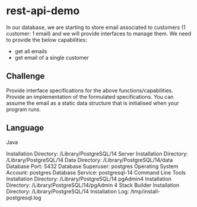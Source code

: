 # rest-api-demo
In our database, we are starting to store email associated to customers (1 customer: 1 email) and we will provide interfaces to manage them.
We need to provide the below capabilities:
* get all emails
* get email of a single customer

## Challenge
Provide interface specifications for the above functions/capabilities.
Provide an implementation of the formulated specifications.
You can assume the email as a static data structure that is initialised when your program runs.

## Language
Java


Installation Directory: /Library/PostgreSQL/14
Server Installation Directory: /Library/PostgreSQL/14
Data Directory: /Library/PostgreSQL/14/data
Database Port: 5432
Database Superuser: postgres
Operating System Account: postgres
Database Service: postgresql-14
Command Line Tools Installation Directory: /Library/PostgreSQL/14
pgAdmin4 Installation Directory: /Library/PostgreSQL/14/pgAdmin 4
Stack Builder Installation Directory: /Library/PostgreSQL/14
Installation Log: /tmp/install-postgresql.log
